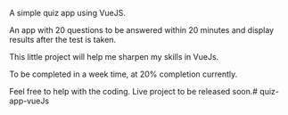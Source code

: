 A simple quiz app using VueJS.

An app with 20 questions to be answered within 20 minutes and display results after the test is taken.

This little project will help me sharpen my skills in VueJs.

To be completed in a week time, at 20% completion currently.

Feel free to help with the coding. Live project to be released soon.#   q u i z - a p p - v u e J s  
 